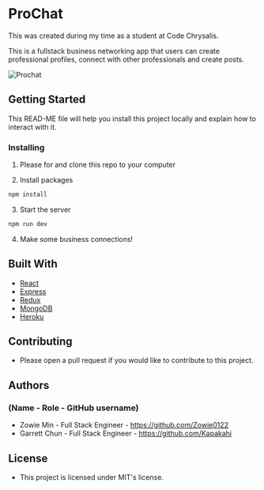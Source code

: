 # ProChat

This was created during my time as a student at Code Chrysalis.

This is a fullstack business networking app that users can create professional profiles, connect with other professionals and create posts.

![Prochat](../client/src/img/SplashPage.png)

## Getting Started

This READ-ME file will help you install this project locally and explain how to interact with it.


### Installing

1. Please for and clone this repo to your computer

2. Install packages

```bash
npm install
```

3. Start the server

```bash
npm run dev
```


4. Make some business connections!

## Built With

- [React](https://reactjs.org/)
- [Express](https://expressjs.com/)
- [Redux](https://redux.js.org/)
- [MongoDB](https://www.mongodb.com/)
- [Heroku](https://www.heroku.com/)


## Contributing

- Please open a pull request if you would like to contribute to this project.

## Authors

### (Name - Role - GitHub username)

- Zowie Min - Full Stack Engineer - https://github.com/Zowie0122
- Garrett Chun - Full Stack Engineer - https://github.com/Kapakahi


## License

- This project is licensed under MIT's license.



